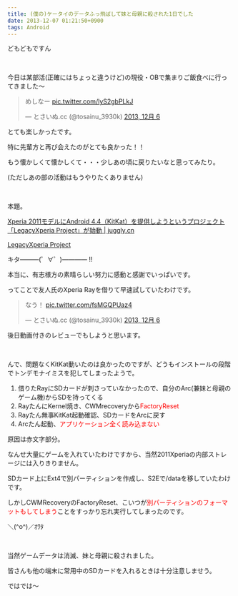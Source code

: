```yaml
---
title: (僕の)ケータイのデータふっ飛ばして妹と母親に殺された1日でした
date: 2013-12-07 01:21:50+0900
tags: Android
---
```

どもどもですん

&nbsp;

今日は某部活(正確にはちょっと違うけど)の現役・OBで集まりご飯食べに行ってきました〜

<blockquote class="twitter-tweet tw-align-center" lang="ja"><p>めしなー <a href="http://t.co/lyS2gbPLkJ">pic.twitter.com/lyS2gbPLkJ</a></p>&mdash; とさいぬ.cc (@tosainu_3930k) <a href="https://twitter.com/tosainu_3930k/statuses/408916055990353920">2013, 12月 6</a></blockquote>
<script async src="//platform.twitter.com/widgets.js" charset="utf-8"></script>

とても楽しかったです。

特に先輩方と再び会えたのがとても良かった！！

もう懐かしくて懐かしくて・・・少しあの頃に戻りたいなと思ってみたり。

(ただしあの部の活動はもうやりたくありません)

&nbsp;

本題。

<a href="http://juggly.cn/archives/101440.html">Xperia 2011モデルにAndroid 4.4（KitKat）を提供しようというプロジェクト「LegacyXperia Project」が始動 | juggly.cn</a>

<a href="http://legacyxperia.github.io/">LegacyXperia Project</a>

<span class="fontsize7">キタ———(゜∀゜)———— !!</span>

本当に、有志様方の素晴らしい努力に感動と感謝でいっぱいです。

ってことで友人氏のXperia Rayを借りて早速試していたわけです。

<blockquote class="twitter-tweet tw-align-center" lang="ja"><p>なう！ <a href="http://t.co/fsMGQPUaz4">pic.twitter.com/fsMGQPUaz4</a></p>&mdash; とさいぬ.cc (@tosainu_3930k) <a href="https://twitter.com/tosainu_3930k/statuses/408844229184479232">2013, 12月 6</a></blockquote>
<script async src="//platform.twitter.com/widgets.js" charset="utf-8"></script>

後日動画付きのレビューでもしようと思います。

&nbsp;

んで、問題なくKitKat動いたのは良かったのですが、どうもインストールの段階でトンデモナイミスを犯してしまったようで。

1. 借りたRayにSDカードが刺さっていなかったので、自分のArc(兼妹と母親のゲーム機)からSDを持ってくる
2. RayたんにKernel焼き、CWMrecoveryから<span style="color:red;">FactoryReset</span>
3. Rayたん無事KitKat起動確認、SDカードをArcに戻す
4. Arcたん起動、<span style="color:red;">アプリケーション全く読み込まない</span>

原因は赤文字部分。

なんせ大量にゲームを入れていたわけですから、当然2011Xperiaの内部ストレージには入りきりません。

SDカード上にExt4で別パーティションを作成し、S2Eで/dataを移していたわけです。

しかしCWMRecoveryのFactoryReset、こいつが<span style="color:red;">別パーティションのフォーマットもしてしまう</span>ことをすっかり忘れ実行してしまったのです。

<span class="fontsize7">＼(^o^)／ｵﾜﾀ</span>

&nbsp;

当然ゲームデータは消滅、妹と母親に殺されました。

皆さんも他の端末に常用中のSDカードを入れるときは十分注意しませう。

ではでは〜

